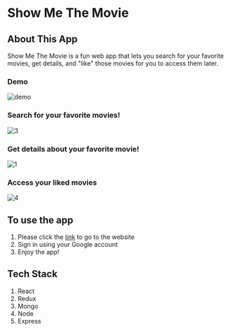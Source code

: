 # Show Me The Movie

## About This App

Show Me The Movie is a fun web app that lets you search for your favorite movies, get details, and "like" those movies for you to access them later.

### Demo
![demo](https://user-images.githubusercontent.com/28583016/48291394-27f69c00-e42b-11e8-8900-08a2840cac6e.gif)

### Search for your favorite movies!
![3](https://user-images.githubusercontent.com/28583016/48290570-34c5c080-e428-11e8-9dc4-e54730377133.PNG)
### Get details about your favorite movie!
![1](https://user-images.githubusercontent.com/28583016/48290559-2b3c5880-e428-11e8-92ec-49d705b7f11a.PNG)
### Access your liked movies
![4](https://user-images.githubusercontent.com/28583016/48290836-2fb54100-e429-11e8-9d87-effb65cfd5bc.PNG)

## To use the app

1. Please click the [link](https://isaac-smtm.herokuapp.com) to go to the website
2. Sign in using your Google account
3. Enjoy the app!

## Tech Stack
1. React
2. Redux
3. Mongo
4. Node
5. Express
